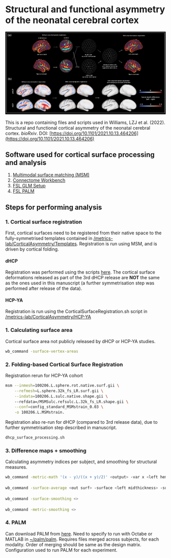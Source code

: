# Structural and functional asymmetry of the neonatal cerebral cortex

![Development of symmetric surface-based atlas](Images/Figure5.png)

This is a repo containing files and scripts used in Williams, LZJ et al. (2022). Structural and functional cortical asymmetry of the neonatal cerebral cortex. _bioRxiv_. DOI: [https://doi.org/10.1101/2021.10.13.464206](https://doi.org/10.1101/2021.10.13.464206)

## Software used for cortical surface processing and analysis
1. [Multimodal surface matching (MSM)](https://github.com/ecr05/MSM_HOCR/releases)
2. [Connectome Workbench](https://www.humanconnectome.org/software/get-connectome-workbench)
3. [FSL GLM Setup](https://fsl.fmrib.ox.ac.uk/fsl/fslwiki/)
4. [FSL PALM](https://github.com/andersonwinkler/PALM)

## Steps for performing analysis

### 1. Cortical surface registration
First, cortical surfaces need to be registered from their native space to the fully-symmetrised templates contained in [/metrics-lab/CorticalAsymmetry/Templates](https://github.com/metrics-lab/CorticalAsymmetry/tree/main/Templates). Registration is run using MSM, and is driven by cortical folding.

#### dHCP
Registration was performed using the scripts [here](https://github.com/ecr05/dHCP_template_alignment). The cortical surface deformations released as part of the 3rd dHCP release are **NOT** the same as the ones used in this manuscript (a further symmetrisation step was performed after release of the data). 

#### HCP-YA
Registration is run using the CorticalSurfaceRegistration.sh script in [/metrics-lab/CorticalAsymmetry/HCP-YA](https://github.com/metrics-lab/CorticalAsymmetry/tree/main/HCP-YA)

### 1. Calculating surface area 
Cortical surface area not publicly released by dHCP or HCP-YA studies.

```bash
wb_command -surface-vertex-areas
```

### 2. Folding-based Cortical Surface Registration
Registration rerun for HCP-YA cohort

```bash
msm --inmesh=100206.L.sphere.rot.native.surf.gii \
    --refmesh=L.sphere.32k_fs_LR.surf.gii \
    --indata=100206.L.sulc.native.shape.gii \ 
    --refdata=/MSMSulc.refsulc.L.32k_fs_LR.shape.gii \
    --conf=config_standard_MSMstrain_0.03 \
    -o 100206.L.MSMstrain. 
```

Registration also re-run for dHCP (compared to 3rd release data), due to further symmetrisation step described in manuscript. 

```bash
dhcp_surface_processing.sh
```

### 3. Difference maps + smoothing
Calculating asymmetry indices per subject, and smoothing for structural measures. 

```bash
wb_command -metric-math '(x - y)/((x + y)/2)' <output> -var x <left hemi metric> -var y <right hemi metric> 

wb_command -surface-average <out surf> -surface <left midthickness> -surface <right midthickness>

wb_command -surface-smoothing <>

wb_command -metric-smoothing <> 
```

### 4. PALM
Can download PALM from [here](https://github.com/andersonwinkler/PALM). Need to specify to run with Octabe or MATLAB in [~/palm/palm](https://github.com/andersonwinkler/PALM/blob/master/palm). Requires files merged across subjects, for each modality. Order of merging should be same as the design matrix. Configuration used to run PALM for each experiment. 

